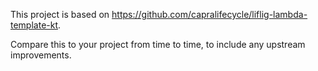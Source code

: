 This project is based on https://github.com/capralifecycle/liflig-lambda-template-kt.

Compare this to your project from time to time, to include any upstream improvements.
